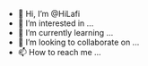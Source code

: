 - 👋 Hi, I’m @HiLafi
- 👀 I’m interested in ...
- 🌱 I’m currently learning ...
- 💞️ I’m looking to collaborate on ...
- 📫 How to reach me ...

<!---
HiLafi/HiLafi is a ✨ special ✨ repository because its `README.md` (this file) appears on your GitHub profile.
You can click the Preview link to take a look at your changes.
--->
